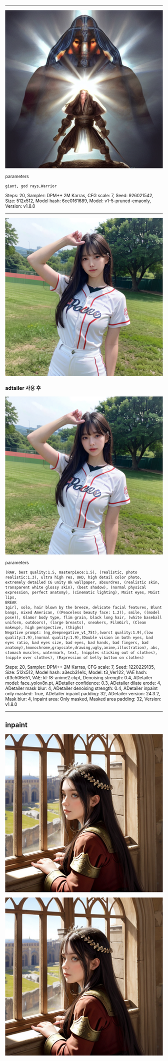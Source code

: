 

---
![image](https://github.com/junhee4613/AI_Project/blob/main/%ED%94%84%EB%A1%AC%ED%94%84%ED%8A%B8%20%ED%85%8C%EC%8A%A4%ED%8A%B8/00018-926021542.png?raw=true)

parameters
```
giant, god rays,Warrior
```
Steps: 20, Sampler: DPM++ 2M Karras, CFG scale: 7, Seed: 926021542, Size: 512x512, Model hash: 6ce0161689, Model: v1-5-pruned-emaonly, Version: v1.8.0

---

![image](https://github.com/junhee4613/AI_Project/blob/main/%ED%94%84%EB%A1%AC%ED%94%84%ED%8A%B8%20%ED%85%8C%EC%8A%A4%ED%8A%B8/00068-1220229135.png?raw=true)

### adtailer 사용 후

![image](https://github.com/junhee4613/AI_Project/blob/main/%ED%94%84%EB%A1%AC%ED%94%84%ED%8A%B8%20%ED%85%8C%EC%8A%A4%ED%8A%B8/00069-1220229135.png?raw=true)


parameters
```
(RAW, best quality:1.5, masterpiece:1.5), (realistic, photo realistic:1.3), ultra high res, UHD, high detail color photo, extremely detailed CG unity 8k wallpaper, absurdres, (realistic skin, transparent white glossy skin), (best shadow), (normal physical expression, perfect anatomy), (cinematic lighting), Moist eyes, Moist lips,
BREAK
1girl, solo, hair blown by the breeze, delicate facial features, Blunt bangs, mixed American, ((Peaceless beauty face: 1.2)), smile, ((model pose)), Glamor body type, flim grain, black long hair, (white baseball uniform, outdoors), (large breasts), sneakers, FilmGirl, (Clean makeup), high perspective, (thighs)
Negative prompt: (ng_deepnegative_v1_75t),(worst quality:1.9),(low quality:1.9),(normal quality:1.9),(Double vision in both eyes, bad eyes ratio, bad eyes size, bad eyes, bad hands, bad fingers, bad anatomy),(monochrome,grayscale,drawing,ugly,anime,illustration), abs, stomach muscles, watermark, text, (nipples sticking out of clothes), (nipple over clothes), (Expression of belly button on clothes)
```
Steps: 20, Sampler: DPM++ 2M Karras, CFG scale: 7, Seed: 1220229135, Size: 512x512, Model hash: a3ecb31e1c, Model: t3_Ver122, VAE hash: df3c506e51, VAE: kl-f8-anime2.ckpt, Denoising strength: 0.4, ADetailer model: face_yolov8n.pt, ADetailer confidence: 0.3, ADetailer dilate erode: 4, ADetailer mask blur: 4, ADetailer denoising strength: 0.4, ADetailer inpaint only masked: True, ADetailer inpaint padding: 32, ADetailer version: 24.3.2, Mask blur: 4, Inpaint area: Only masked, Masked area padding: 32, Version: v1.8.0


---
inpaint
---
![image](https://github.com/junhee4613/AI_Project/blob/main/%ED%94%84%EB%A1%AC%ED%94%84%ED%8A%B8%20%ED%85%8C%EC%8A%A4%ED%8A%B8/00006-1722893629.png?raw=true)

![image](https://github.com/junhee4613/AI_Project/blob/main/%ED%94%84%EB%A1%AC%ED%94%84%ED%8A%B8%20%ED%85%8C%EC%8A%A4%ED%8A%B8/00033-1077974249.png?raw=true)